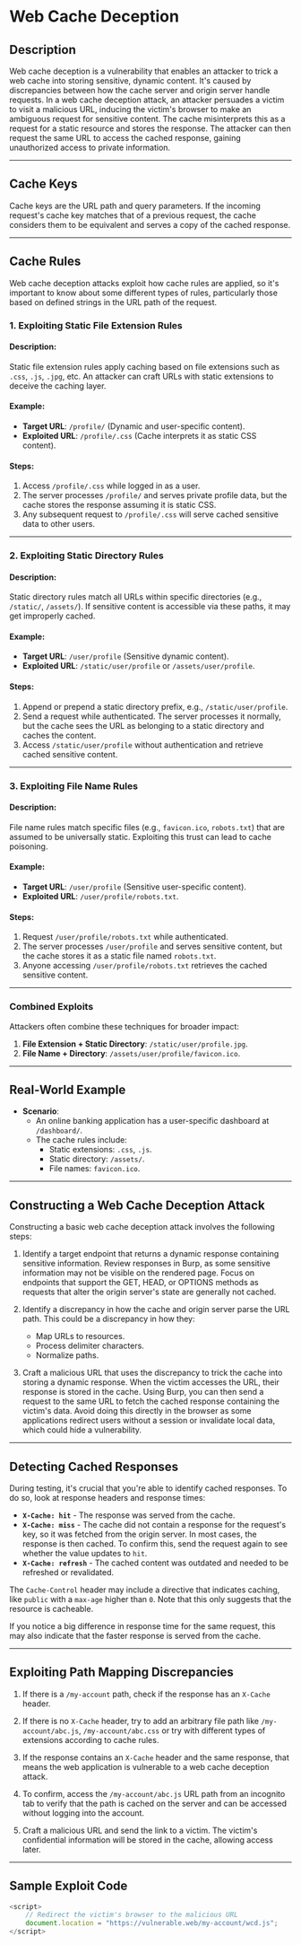 # Web Cache Deception

## Description

Web cache deception is a vulnerability that enables an attacker to trick a web cache into storing sensitive, dynamic content. It's caused by discrepancies between how the cache server and origin server handle requests. In a web cache deception attack, an attacker persuades a victim to visit a malicious URL, inducing the victim's browser to make an ambiguous request for sensitive content. The cache misinterprets this as a request for a static resource and stores the response. The attacker can then request the same URL to access the cached response, gaining unauthorized access to private information.

---

## Cache Keys

Cache keys are the URL path and query parameters. If the incoming request's cache key matches that of a previous request, the cache considers them to be equivalent and serves a copy of the cached response.

---

## Cache Rules

Web cache deception attacks exploit how cache rules are applied, so it's important to know about some different types of rules, particularly those based on defined strings in the URL path of the request.

### **1. Exploiting Static File Extension Rules**

#### **Description**:
Static file extension rules apply caching based on file extensions such as `.css`, `.js`, `.jpg`, etc. An attacker can craft URLs with static extensions to deceive the caching layer.

#### **Example**:
- **Target URL**: `/profile/` (Dynamic and user-specific content).
- **Exploited URL**: `/profile/.css` (Cache interprets it as static CSS content).

#### **Steps**:
1. Access `/profile/.css` while logged in as a user.
2. The server processes `/profile/` and serves private profile data, but the cache stores the response assuming it is static CSS.
3. Any subsequent request to `/profile/.css` will serve cached sensitive data to other users.

---

### **2. Exploiting Static Directory Rules**

#### **Description**:
Static directory rules match all URLs within specific directories (e.g., `/static/`, `/assets/`). If sensitive content is accessible via these paths, it may get improperly cached.

#### **Example**:
- **Target URL**: `/user/profile` (Sensitive dynamic content).
- **Exploited URL**: `/static/user/profile` or `/assets/user/profile`.

#### **Steps**:
1. Append or prepend a static directory prefix, e.g., `/static/user/profile`.
2. Send a request while authenticated. The server processes it normally, but the cache sees the URL as belonging to a static directory and caches the content.
3. Access `/static/user/profile` without authentication and retrieve cached sensitive content.

---

### **3. Exploiting File Name Rules**

#### **Description**:
File name rules match specific files (e.g., `favicon.ico`, `robots.txt`) that are assumed to be universally static. Exploiting this trust can lead to cache poisoning.

#### **Example**:
- **Target URL**: `/user/profile` (Sensitive user-specific content).
- **Exploited URL**: `/user/profile/robots.txt`.

#### **Steps**:
1. Request `/user/profile/robots.txt` while authenticated.
2. The server processes `/user/profile` and serves sensitive content, but the cache stores it as a static file named `robots.txt`.
3. Anyone accessing `/user/profile/robots.txt` retrieves the cached sensitive content.

---

### **Combined Exploits**

Attackers often combine these techniques for broader impact:
1. **File Extension + Static Directory**: `/static/user/profile.jpg`.
2. **File Name + Directory**: `/assets/user/profile/favicon.ico`.

---

## Real-World Example

- **Scenario**:
  - An online banking application has a user-specific dashboard at `/dashboard/`.
  - The cache rules include:
    - Static extensions: `.css`, `.js`.
    - Static directory: `/assets/`.
    - File names: `favicon.ico`.

---

## Constructing a Web Cache Deception Attack

Constructing a basic web cache deception attack involves the following steps:

1. Identify a target endpoint that returns a dynamic response containing sensitive information. Review responses in Burp, as some sensitive information may not be visible on the rendered page. Focus on endpoints that support the GET, HEAD, or OPTIONS methods as requests that alter the origin server's state are generally not cached.

2. Identify a discrepancy in how the cache and origin server parse the URL path. This could be a discrepancy in how they:
    - Map URLs to resources.
    - Process delimiter characters.
    - Normalize paths.

3. Craft a malicious URL that uses the discrepancy to trick the cache into storing a dynamic response. When the victim accesses the URL, their response is stored in the cache. Using Burp, you can then send a request to the same URL to fetch the cached response containing the victim's data. Avoid doing this directly in the browser as some applications redirect users without a session or invalidate local data, which could hide a vulnerability.

---

## Detecting Cached Responses

During testing, it's crucial that you're able to identify cached responses. To do so, look at response headers and response times:

- **`X-Cache: hit`** - The response was served from the cache.
- **`X-Cache: miss`** - The cache did not contain a response for the request's key, so it was fetched from the origin server. In most cases, the response is then cached. To confirm this, send the request again to see whether the value updates to `hit`.
- **`X-Cache: refresh`** - The cached content was outdated and needed to be refreshed or revalidated.

The `Cache-Control` header may include a directive that indicates caching, like `public` with a `max-age` higher than `0`. Note that this only suggests that the resource is cacheable.

If you notice a big difference in response time for the same request, this may also indicate that the faster response is served from the cache.

---

## Exploiting Path Mapping Discrepancies

1. If there is a `/my-account` path, check if the response has an `X-Cache` header.

2. If there is no `X-Cache` header, try to add an arbitrary file path like `/my-account/abc.js`, `/my-account/abc.css` or try with different types of extensions according to cache rules.

3. If the response contains an `X-Cache` header and the same response, that means the web application is vulnerable to a web cache deception attack.

4. To confirm, access the `/my-account/abc.js` URL path from an incognito tab to verify that the path is cached on the server and can be accessed without logging into the account.

5. Craft a malicious URL and send the link to a victim. The victim's confidential information will be stored in the cache, allowing access later.

---

## Sample Exploit Code

```javascript
<script>
    // Redirect the victim's browser to the malicious URL
    document.location = "https://vulnerable.web/my-account/wcd.js";
</script>
